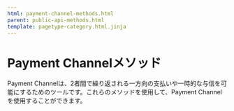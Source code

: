 ```yaml
---
html: payment-channel-methods.html
parent: public-api-methods.html
template: pagetype-category.html.jinja
---
```

# Payment Channelメソッド
Payment Channelは、2者間で繰り返される一方向の支払いや一時的な与信を可能にするためのツールです。これらのメソッドを使用して、Payment Channelを使用することができます。